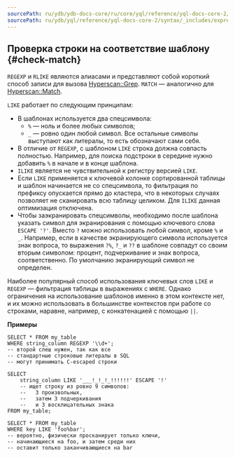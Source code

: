 ```yaml
---
sourcePath: ru/ydb/ydb-docs-core/ru/core/yql/reference/yql-docs-core-2/syntax/_includes/expressions/check-match.md
sourcePath: ru/ydb/yql/reference/yql-docs-core-2/syntax/_includes/expressions/check-match.md
---
```


## Проверка строки на соответствие шаблону {#check-match}

`REGEXP` и `RLIKE` являются алиасами и представляют собой короткий способ записи для вызова [Hyperscan::Grep](../../../udf/list/hyperscan.md#grep). `MATCH` — аналогично для [Hyperscan::Match](../../../udf/list/hyperscan.md#match).

`LIKE` работает по следующим принципам:

* В шаблонах используется два спецсимвола:
    * `%` — ноль и более любых символов;
    * `_` — ровно один любой символ.
  Все остальные символы выступают как литералы, то есть обозначают сами себя.
* В отличие от `REGEXP`, с шаблоном `LIKE` строка должна совпасть полностью. Например, для поиска подстроки в середине нужно добавить `%` в начале и в конце шаблона.
* `ILIKE` является не чувствительной к регистру версией `LIKE`.
* Если `LIKE` применяется к ключевой колонке сортированной таблицы и шаблон начинается не со спецсимвола, то фильтрация по префиксу опускается прямо до кластера, что в некоторых случаях позволяет не сканировать всю таблицу целиком. Для `ILIKE` данная оптимизация отключена.
* Чтобы заэкранировать спецсимволы, необходимо после шаблона указать символ для экранирования с помощью ключевого слова `ESCAPE '?'`. Вместо `?` можно использовать любой символ, кроме `%` и `_`. Например, если в качестве экранирующего символа используется знак вопроса, то выражения `?%`, `?_` и `??` в шаблоне совпадут со своим вторым символом: процент, подчеркивание и знак вопроса, соответственно. По умолчанию экранирующий символ не определен.

Наиболее популярный способ использования ключевых слов `LIKE` и `REGEXP` — фильтрация таблицы в выражениях с `WHERE`. Однако ограничения на использование шаблонов именно в этом контексте нет, и их можно использовать в большинстве контекстов при работе со строками, наравне, например, с конкатенацией с помощью `||`.

**Примеры**
``` yql
SELECT * FROM my_table
WHERE string_column REGEXP '\\d+';
-- второй слеш нужен, так как все
-- стандартные строковые литералы в SQL
-- могут принимать С-escaped строки
```

``` yql
SELECT
    string_column LIKE '___!_!_!_!!!!!!' ESCAPE '!'
    -- ищет строку из ровно 9 символов:
    --   3 произвольных,
    --   затем 3 подчеркивания
    --   и 3 восклицательных знака
FROM my_table;
```

``` yql
SELECT * FROM my_table
WHERE key LIKE 'foo%bar';
-- вероятно, физически просканирует только ключи,
-- начинающиеся на foo, и затем среди них
-- оставит только заканчивающиеся на bar
```
